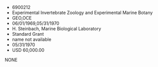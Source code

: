 * 6900212
* Experimental Invertebrate Zoology and Experimental Marine   Botany
* GEO,OCE
* 06/01/1969,05/31/1970
* H. Steinbach, Marine Biological Laboratory
* Standard Grant
*   name not available
* 05/31/1970
* USD 60,000.00

NONE